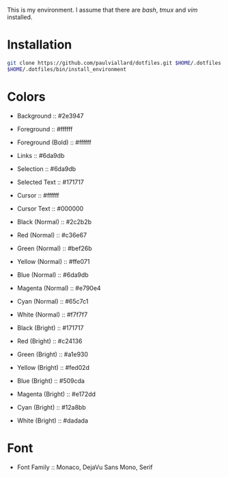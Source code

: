 This is my environment. I assume that there are _bash_, _tmux_ and _vim_ installed.

# Installation
```zsh
git clone https://github.com/paulviallard/dotfiles.git $HOME/.dotfiles
$HOME/.dotfiles/bin/install_environment
```

# Colors 

+ Background :: #2e3947
+ Foreground :: #ffffff
+ Foreground (Bold) :: #ffffff
+ Links :: #6da9db  

+ Selection :: #6da9db
+ Selected Text :: #171717

+ Cursor :: #ffffff
+ Cursor Text :: #000000

+ Black (Normal) :: #2c2b2b
+ Red (Normal) :: #c36e67
+ Green (Normal) :: #bef26b
+ Yellow (Normal) :: #ffe071
+ Blue (Normal) :: #6da9db
+ Magenta (Normal) :: #e790e4
+ Cyan (Normal) :: #65c7c1
+ White (Normal) :: #f7f7f7

+ Black (Bright) :: #171717
+ Red (Bright) :: #c24136
+ Green (Bright) :: #a1e930
+ Yellow (Bright) :: #fed02d
+ Blue (Bright) :: #509cda
+ Magenta (Bright) :: #e172dd
+ Cyan (Bright) :: #12a8bb
+ White (Bright) :: #dadada

# Font

+ Font Family :: Monaco, DejaVu Sans Mono, Serif
